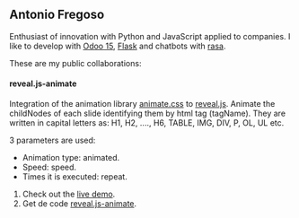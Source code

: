 ## Antonio Fregoso
Enthusiast of innovation with Python and JavaScript applied to companies. I like to develop with [Odoo 15](https://github.com/odoo/odoo), [Flask](https://flask.palletsprojects.com/en/2.0.x/) and chatbots with [rasa](https://rasa.com/).

These are my public collaborations:

#### reveal.js-animate
Integration of the animation library [animate.css](https://animate.style) to [reveal.js](https://revealjs.com/).
Animate the childNodes of each slide identifying them by html tag (tagName). They are written in capital letters as: H1, H2, ...., H6, TABLE, IMG, DIV, P, OL, UL etc.

3 parameters are used:
- Animation type: animated.
- Speed: speed.
- Times it is executed: repeat.


1. Check out the [live demo](https://antoniofregoso.github.io/reveal.js-animate).
2. Get de code [reveal.js-animate](https://github.com/antoniofregoso/reveal.js-animate).